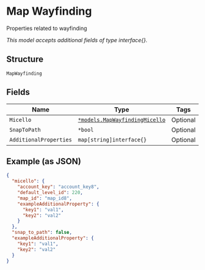 
# Map Wayfinding

Properties related to wayfinding

*This model accepts additional fields of type interface{}.*

## Structure

`MapWayfinding`

## Fields

| Name | Type | Tags | Description |
|  --- | --- | --- | --- |
| `Micello` | [`*models.MapWayfindingMicello`](../../doc/models/map-wayfinding-micello.md) | Optional | - |
| `SnapToPath` | `*bool` | Optional | - |
| `AdditionalProperties` | `map[string]interface{}` | Optional | - |

## Example (as JSON)

```json
{
  "micello": {
    "account_key": "account_key8",
    "default_level_id": 220,
    "map_id": "map_id8",
    "exampleAdditionalProperty": {
      "key1": "val1",
      "key2": "val2"
    }
  },
  "snap_to_path": false,
  "exampleAdditionalProperty": {
    "key1": "val1",
    "key2": "val2"
  }
}
```

